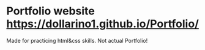 # Portfolio website https://dollarino1.github.io/Portfolio/
 Made for practicing html&css skills. Not actual Portfolio!
